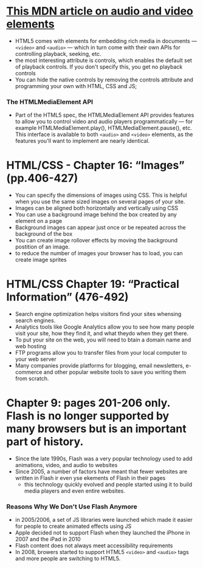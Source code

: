 # [This MDN article on audio and video elements](https://developer.mozilla.org/en-US/docs/Learn/JavaScript/Client-side_web_APIs/Video_and_audio_APIs)
- HTML5 comes with elements for embedding rich media in documents — ```<video>``` and ```<audio>``` — which in turn come with their own APIs for controlling playback, seeking, etc.
- the most interesting attribute is controls, which enables the default set of playback controls. If you don't specify this, you get no playback controls
- You can hide the native controls by removing the controls attribute and programming your own with HTML, CSS and JS; 

### The HTMLMediaElement API
- Part of the HTML5 spec, the HTMLMediaElement API provides features to allow you to control video and audio players programmatically — for example HTMLMediaElement.play(), HTMLMediaElement.pause(), etc. This interface is available to both ```<audio>``` and ```<video>``` elements, as the features you'll want to implement are nearly identical.

# HTML/CSS - Chapter 16: “Images” (pp.406-427)
- You can specify the dimensions of images using CSS. This is helpful when you use the same sized images on several pages of your site.
- Images can be aligned both horizontally and vertically using CSS
- You can use a background image behind the box created by any element on a page
- Background images can appear just once or be repeated across the background of the box
- You can create image rollover effects by moving the background postition of an image.
- to reduce the number of images your browser has to load, you can create image sprites

# HTML/CSS Chapter 19: “Practical Information” (476-492)
- Search engine optimization helps visitors find your sites whensing search engines.
- Analytics tools like Google Analytics allow you to see how many people visit your site, how they find it, and what theydo when they get there.
- To put your site on the web, you will need to btain a domain name and web hosting
- FTP programs allow you to transfer files from your local computer to your web server
- Many companies provide platforms for blogging, email newsletters, e-commerce and other popular website tools to save you writing them from scratch.

# Chapter 9: pages 201-206 only. Flash is no longer supported by many browsers but is an important part of history.
- Since the late 1990s, Flash was a very popular technology used to add animations, video, and audio to websites
- Since 2005, a number of factors have meant that fewer websites are written in Flash ir even yse ekements of Flash in their pages
  - this technology quickly evolved and people started using it to build media players and even entire websites.

### Reasons Why We Don't Use Flash Anymore
- in 2005/2006, a set of JS libraries were launched which made it easier for people to create animated effects using JS
- Apple decided not to support Flash when they launched the iPhone in 2007 and the iPad in 2010
- Flash content does not always meet accessibility requirements
- In 2008, browers started to support HTML5 ```<video>``` and ```<audio>``` tags and more people are switching to HTML5.